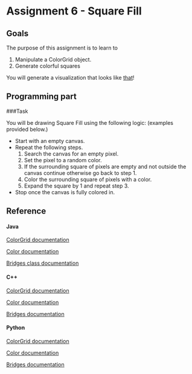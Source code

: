 
Assignment 6 - Square Fill
====================

Goals
-----

The purpose of this assignment is to learn to

1. Manipulate a ColorGrid object.
2. Generate colorful squares


You will generate a visualization that looks like [that](http://bridges-cs.herokuapp.com/assignments/6/bridges_workshop)!

Programming part
----------------

###Task

You will be drawing Square Fill using the following logic: (examples provided below.)

- Start with an empty canvas.
- Repeat the following steps.
	1. Search the canvas for an empty pixel.
	2. Set the pixel to a random color.
	3. If the surrounding square of pixels are empty and not outside the canvas continue otherwise go back to step 1. 
	4. Color the surrounding square of pixels with a color.
	5. Expand the square by 1 and repeat step 3.
- Stop once the canvas is fully colored in.

Reference
------------

####  Java

[ColorGrid documentation](http://bridgesuncc.github.io/doc/java-api/current/html/classbridges_1_1base_1_1_color_grid.html)

[Color documentation](http://bridgesuncc.github.io/doc/java-api/current/html/classbridges_1_1base_1_1_color.html)

[Bridges class documentation](http://bridgesuncc.github.io/doc/java-api/current/html/namespacebridges_1_1base.html)

#### C++

[ColorGrid documentation](http://bridgesuncc.github.io/doc/cxx-api/current/html/classbridges_1_1_color_grid.html)

[Color documentation](http://bridgesuncc.github.io/doc/cxx-api/current/html/classbridges_1_1_color.html)

[Bridges documentation](http://bridgesuncc.github.io/doc/cxx-api/current/html/namespacebridges_1_1_bridges.html)

#### Python

[ColorGrid documentation](http://bridgesuncc.github.io/doc/python-api/current/html/classbridges_1_1color__grid_1_1_color_grid.html)

[Color documentation](http://bridgesuncc.github.io/doc/python-api/current/html/classbridges_1_1color_1_1_color.html)

[Bridges documentation](http://bridgesuncc.github.io/doc/python-api/current/html/classbridges_1_1bridges_1_1_bridges.html)
